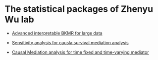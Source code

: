 
<!-- README.md is generated from README.Rmd. Please edit that file -->
<!-- badges: start -->
<!-- badges: end -->

# The statistical packages of Zhenyu Wu lab

- [Advanced interpretable BKMR for large
  data](https://github.com/Guo-yi-y/A-BKMR)

- [Sensitivity analysis for causla survival mediation
  analysis](https://github.com/Guo-yi-y/medsenssurv)

- [Causal Mediation analysis for time fixed and time-varying
  mediator](https://github.com/adayim/causalMed/tree/dev)
